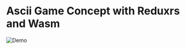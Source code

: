 # Ascii Game Concept with Reduxrs and Wasm

![Demo](https://github.com/Schr3da/wasm-reduxrs-example/blob/master/demo.gif)

